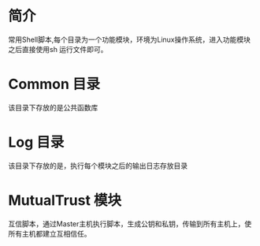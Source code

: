 # 简介

常用Shell脚本,每个目录为一个功能模块，环境为Linux操作系统，进入功能模块之后直接使用sh 运行文件即可。

# Common 目录

该目录下存放的是公共函数库

# Log 目录

该目录下存放的是，执行每个模块之后的输出日志存放目录

# MutualTrust 模块

互信脚本，通过Master主机执行脚本，生成公钥和私钥，传输到所有主机上，使所有主机都建立互相信任。